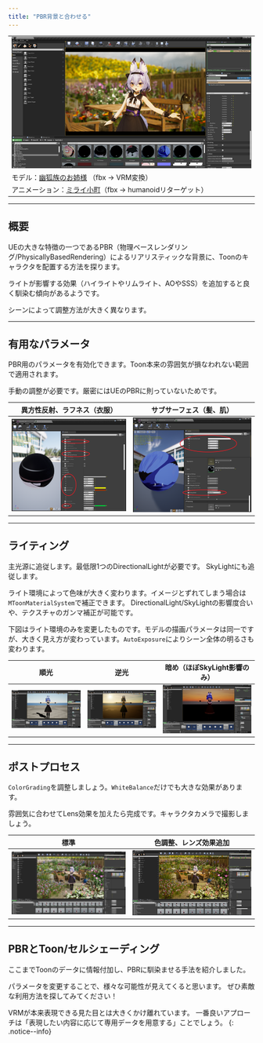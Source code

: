 ```yaml
---
title: "PBR背景と合わせる"
---
```


||
|-|
|[![](./assets/images/small/02c_top.png)](../assets/images/02c_top.png)|
|モデル：[幽狐族のお姉様](https://booth.pm/ja/items/1484117) （fbx -> VRM変換）|
|アニメーション：[ミライ小町](https://www.bandainamcostudios.com/works/miraikomachi/dlcguideline.html)（fbx -> humanoidリターゲット）|



----
## 概要

UEの大きな特徴の一つであるPBR（物理ベースレンダリング/PhysicallyBasedRendering）によるリアリスティックな背景に、Toonのキャラクタを配置する方法を探ります。

ライトが影響する効果（ハイライトやリムライト、AOやSSS）を追加すると良く馴染む傾向があるようです。

シーンによって調整方法が大きく異なります。

----
## 有用なパラメータ

PBR用のパラメータを有効化できます。Toon本来の雰囲気が損なわれない範囲で適用されます。

手動の調整が必要です。厳密にはUEのPBRに則っていないためです。

|異方性反射、ラフネス（衣服）|サブサーフェス（髪、肌）|
|-|-|
|[![](./assets/images/small/02c_mat1.png)](../assets/images/02c_mat1.png)|[![](./assets/images/small/02c_mat2.png)](../assets/images/02c_mat2.png)|

----
## ライティング

主光源に追従します。最低限1つのDirectionalLightが必要です。
SkyLightにも追従します。

ライト環境によって色味が大きく変わります。イメージとずれてしまう場合は`MToonMaterialSystem`で補正できます。
DirectionalLight/SkyLightの影響度合いや、テクスチャのガンマ補正が可能です。

下図はライト環境のみを変更したものです。モデルの描画パラメータは同一ですが、大きく見え方が変わっています。`AutoExposure`によりシーン全体の明るさも変わります。

|順光|逆光|暗め（ほぼSkyLight影響のみ）|
|-|-|-|
|[![](./assets/images/small/02c_day2.png)](../assets/images/02c_day2.png)|[![](./assets/images/small/02c_day3.png)](../assets/images/02c_day3.png)|[![](./assets/images/small/02c_day1.png)](../assets/images/02c_day1.png)|

----
## ポストプロセス

`ColorGrading`を調整しましょう。`WhiteBalance`だけでも大きな効果があります。

雰囲気に合わせてLens効果を加えたら完成です。キャラクタカメラで撮影しましょう。

|標準|色調整、レンズ効果追加|
|-|-|
|[![](./assets/images/small/02c_light.png)](../assets/images/02c_light.png)|[![](./assets/images/small/02c_light2.png)](../assets/images/02c_light2.png)|


----
## PBRとToon/セルシェーディング

ここまでToonのデータに情報付加し、PBRに馴染ませる手法を紹介しました。

パラメータを変更することで、様々な可能性が見えてくると思います。
ぜひ素敵な利用方法を探してみてください！

VRMが本来表現できる見た目とは大きくかけ離れています。
一番良いアプローチは「表現したい内容に応じて専用データを用意する」ことでしょう。
{: .notice--info}

